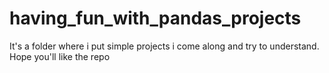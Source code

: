# having_fun_with_pandas_projects
It's a folder where i put simple projects i come along and try to understand.
Hope you'll like the repo

